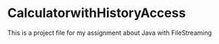 # CalculatorwithHistoryAccess
This is a project file for my assignment about Java with FileStreaming
